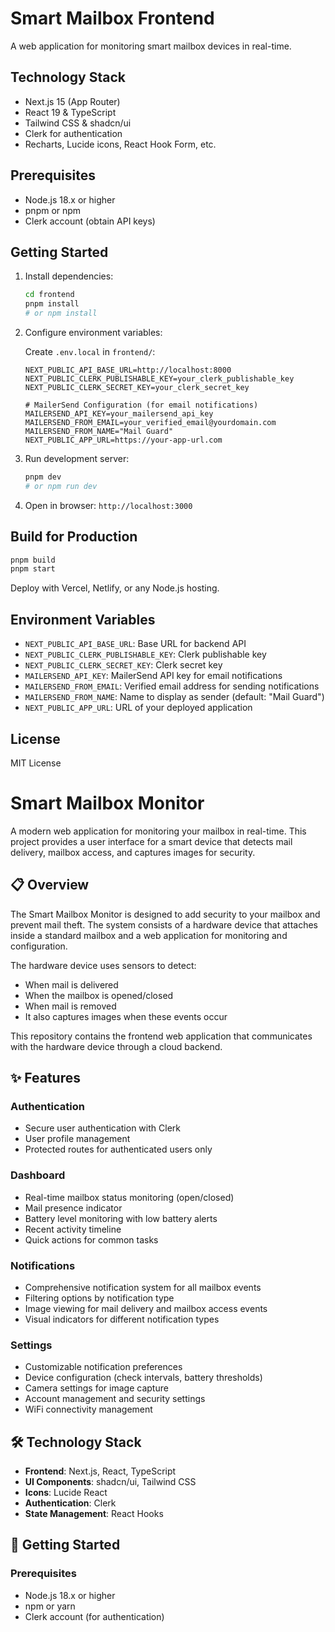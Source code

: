 # Smart Mailbox Frontend

A web application for monitoring smart mailbox devices in real-time.

## Technology Stack

- Next.js 15 (App Router)
- React 19 & TypeScript
- Tailwind CSS & shadcn/ui
- Clerk for authentication
- Recharts, Lucide icons, React Hook Form, etc.

## Prerequisites

- Node.js 18.x or higher
- pnpm or npm
- Clerk account (obtain API keys)

## Getting Started

1. Install dependencies:

   ```bash
   cd frontend
   pnpm install
   # or npm install
   ```

2. Configure environment variables:

   Create `.env.local` in `frontend/`:

   ```env
   NEXT_PUBLIC_API_BASE_URL=http://localhost:8000
   NEXT_PUBLIC_CLERK_PUBLISHABLE_KEY=your_clerk_publishable_key
   NEXT_PUBLIC_CLERK_SECRET_KEY=your_clerk_secret_key

   # MailerSend Configuration (for email notifications)
   MAILERSEND_API_KEY=your_mailersend_api_key
   MAILERSEND_FROM_EMAIL=your_verified_email@yourdomain.com
   MAILERSEND_FROM_NAME="Mail Guard"
   NEXT_PUBLIC_APP_URL=https://your-app-url.com
   ```

3. Run development server:

   ```bash
   pnpm dev
   # or npm run dev
   ```

4. Open in browser: `http://localhost:3000`

## Build for Production

```bash
pnpm build
pnpm start
```

Deploy with Vercel, Netlify, or any Node.js hosting.

## Environment Variables

- `NEXT_PUBLIC_API_BASE_URL`: Base URL for backend API
- `NEXT_PUBLIC_CLERK_PUBLISHABLE_KEY`: Clerk publishable key
- `NEXT_PUBLIC_CLERK_SECRET_KEY`: Clerk secret key
- `MAILERSEND_API_KEY`: MailerSend API key for email notifications
- `MAILERSEND_FROM_EMAIL`: Verified email address for sending notifications
- `MAILERSEND_FROM_NAME`: Name to display as sender (default: "Mail Guard")
- `NEXT_PUBLIC_APP_URL`: URL of your deployed application

## License

MIT License

# Smart Mailbox Monitor

A modern web application for monitoring your mailbox in real-time. This project provides a user interface for a smart device that detects mail delivery, mailbox access, and captures images for security.

<!-- ![Smart Mailbox Monitor Dashboard](/placeholder.svg?height=400&width=800) -->

## 📋 Overview

The Smart Mailbox Monitor is designed to add security to your mailbox and prevent mail theft. The system consists of a hardware device that attaches inside a standard mailbox and a web application for monitoring and configuration.

The hardware device uses sensors to detect:

- When mail is delivered
- When the mailbox is opened/closed
- When mail is removed
- It also captures images when these events occur

This repository contains the frontend web application that communicates with the hardware device through a cloud backend.

## ✨ Features

### Authentication

- Secure user authentication with Clerk
- User profile management
- Protected routes for authenticated users only

### Dashboard

- Real-time mailbox status monitoring (open/closed)
- Mail presence indicator
- Battery level monitoring with low battery alerts
- Recent activity timeline
- Quick actions for common tasks

### Notifications

- Comprehensive notification system for all mailbox events
- Filtering options by notification type
- Image viewing for mail delivery and mailbox access events
- Visual indicators for different notification types

### Settings

- Customizable notification preferences
- Device configuration (check intervals, battery thresholds)
- Camera settings for image capture
- Account management and security settings
- WiFi connectivity management

## 🛠️ Technology Stack

- **Frontend**: Next.js, React, TypeScript
- **UI Components**: shadcn/ui, Tailwind CSS
- **Icons**: Lucide React
- **Authentication**: Clerk
- **State Management**: React Hooks

## 🚀 Getting Started

### Prerequisites

- Node.js 18.x or higher
- npm or yarn
- Clerk account (for authentication)
